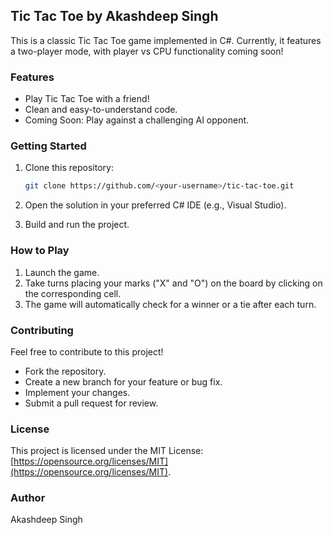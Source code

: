 ## Tic Tac Toe by Akashdeep Singh

This is a classic Tic Tac Toe game implemented in C#. Currently, it features a two-player mode, with player vs CPU functionality coming soon!

### Features

* Play Tic Tac Toe with a friend!
* Clean and easy-to-understand code.
* Coming Soon: Play against a challenging AI opponent.

### Getting Started

1. Clone this repository:

   ```bash
   git clone https://github.com/<your-username>/tic-tac-toe.git
   ```

2. Open the solution in your preferred C# IDE (e.g., Visual Studio).

3. Build and run the project.

### How to Play

1. Launch the game.
2. Take turns placing your marks ("X" and "O") on the board by clicking on the corresponding cell.
3. The game will automatically check for a winner or a tie after each turn.

### Contributing

Feel free to contribute to this project! 

* Fork the repository.
* Create a new branch for your feature or bug fix.
* Implement your changes.
* Submit a pull request for review.

### License

This project is licensed under the MIT License: [https://opensource.org/licenses/MIT](https://opensource.org/licenses/MIT).

### Author

Akashdeep Singh
